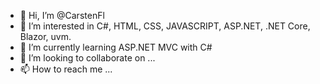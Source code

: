- 👋 Hi, I’m @CarstenFl
- 👀 I’m interested in C#, HTML, CSS, JAVASCRIPT, ASP.NET, .NET Core, Blazor, uvm.
- 🌱 I’m currently learning ASP.NET MVC with C#
- 💞️ I’m looking to collaborate on ...
- 📫 How to reach me ...

<!---
CarstenFl/CarstenFl is a ✨ special ✨ repository because its `README.md` (this file) appears on your GitHub profile.
You can click the Preview link to take a look at your changes.
--->
